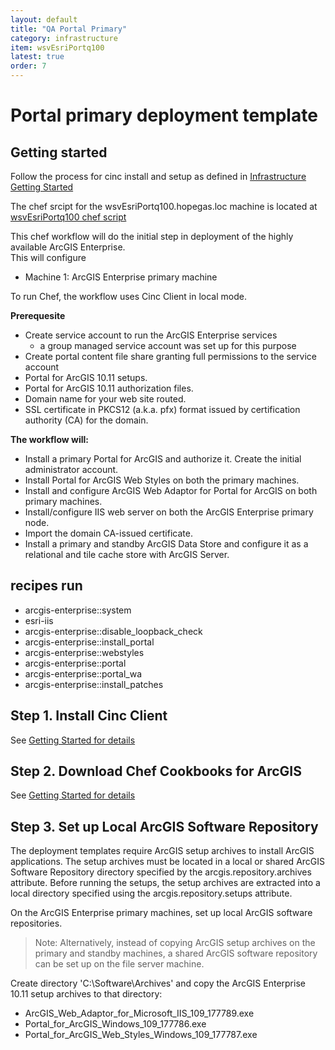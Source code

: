 ```yaml
---
layout: default
title: "QA Portal Primary"
category: infrastructure
item: wsvEsriPortq100
latest: true
order: 7
---
```


# Portal primary deployment template

## Getting started
Follow the process for cinc install and setup as defined in 
[Infrastructure Getting Started](https://ramtech-dev.github.io/HopeGas/infrastructure/get-started.html)

The chef srcipt for the wsvEsriPortq100.hopegas.loc machine is located at 
[wsvEsriPortq100 chef script]()

This chef workflow will do the initial step in deployment of the highly available ArcGIS Enterprise.  
This will configure 
 - Machine 1: ArcGIS Enterprise primary machine

To run Chef, the workflow uses Cinc Client in local mode.

**Prerequesite**

* Create service account to run the ArcGIS Enterprise services
  * a group managed service account was set up for this purpose
* Create portal content file share granting full permissions to the service account
* Portal for ArcGIS 10.11 setups.
* Portal for ArcGIS 10.11 authorization files.
* Domain name for your web site routed.
* SSL certificate in PKCS12 (a.k.a. pfx) format issued by certification authority (CA) for the domain.

**The workflow will:**

* Install a primary Portal for ArcGIS and authorize it. Create the initial administrator account.
* Install Portal for ArcGIS Web Styles on both the primary machines.
* Install and configure ArcGIS Web Adaptor for Portal for ArcGIS on both primary machines.
* Install/configure IIS web server on both the ArcGIS Enterprise primary node.
* Import the domain CA-issued certificate.
* Install a primary and standby ArcGIS Data Store and configure it as a relational and tile cache store with ArcGIS Server.



## recipes run
 - arcgis-enterprise::system
 - esri-iis
 - arcgis-enterprise::disable_loopback_check
 - arcgis-enterprise::install_portal
 - arcgis-enterprise::webstyles
 - arcgis-enterprise::portal
 - arcgis-enterprise::portal_wa
 - arcgis-enterprise::install_patches

## Step 1.  Install Cinc Client

See [Getting Started for details](https://ramtech-dev.github.io/HopeGas/infrastructure/get-started.html)

## Step 2. Download Chef Cookbooks for ArcGIS

See [Getting Started for details](https://ramtech-dev.github.io/HopeGas/infrastructure/get-started.html)

## Step 3. Set up Local ArcGIS Software Repository

The deployment templates require ArcGIS setup archives to install ArcGIS applications. 
The setup archives must be located in a local or shared ArcGIS Software Repository directory specified by the arcgis.repository.archives attribute. 
Before running the setups, the setup archives are extracted into a local directory specified using the arcgis.repository.setups attribute.

On the ArcGIS Enterprise primary machines, set up local ArcGIS software repositories.

> Note: Alternatively, instead of copying ArcGIS setup archives on the primary and standby machines, a shared ArcGIS software repository can be set up on the file server machine.

Create directory 'C:\Software\Archives' and copy the ArcGIS Enterprise 10.11 setup archives to that directory:

* ArcGIS_Web_Adaptor_for_Microsoft_IIS_109_177789.exe
* Portal_for_ArcGIS_Windows_109_177786.exe
* Portal_for_ArcGIS_Web_Styles_Windows_109_177787.exe